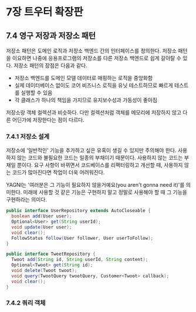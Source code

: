 # 7장 트우터 확장판

## 7.4 영구 저장과 저장소 패턴

저장소 패턴은 도메인 로직과 저장소 백엔드 간의 인터페이스를 정의한다. 저장소 패턴을 이요하면 나중에 응용프로그램의 저장소를 다른 저장소 백엔드로 쉽게 갈아탈 수 있다. 저장소 패턴의 장점은 다음과 같다.

* 저장소 백엔드를 도메인 모델 데이터로 매핑하는 로직을 중앙화함
* 실제 데이터베이스 없이도 코어 비즈니스 로직을 유닛 테스트하므로 빠르게 테스트를 실행할 수 있음
* 각 클래스가 하나의 책임을 가지므로 유지보수성과 가동성이 좋아짐

저장소랑 객체 컬렉션과 비슷하다. 다만 컬렉션처럼 객체를 메모리에 저장하지 않고 다른 어딘가에 저장한다는 점이 다르다. 



### 7.4.1 저장소 설계

저장소에 '일반적인' 기능을 추가하고 싶은 유혹이 생길 수 있지만 주의해야 한다. 사용하지 않는 코드와 불필요한 코드는 일종의 부채이기 때문이다. 사용하지 않는 코드는 부채일 뿐이다. 요구 사항이 바뀌면서 코드베이스를 리팩터링하고 개선할 때, 사용하지 않는 코드가 많아진다면 작업이 더욱 어려워진다.

YAGNI는 '여러분은 그 기능이 필요하지 않을거예요(you aren't gonna need it)'를 의미한다. 미래에 사용할 것 같은 기능은 구현하지 말고 정말로 사용해야 할 때 그 기능을 구현하라는 의미다.

```java
public interface UserRepository extends AutoCloseable {
  boolean add(User user);
  Optional<User> get(String userId);
  void update(User user);
  void clear();
  FollowStatus follow(User follower, User userToFollow);
}
```

```java
public interface TweetRepository {
  Twoot add(String id, String userId, String content);
  Optional<Twoot> get(String id);
  void delete(Twoot twoot);
  void query(TwootQuery twootQuery, Customer<Twoot> callback);
  void clear();
}
```



### 7.4.2 쿼리 객체

